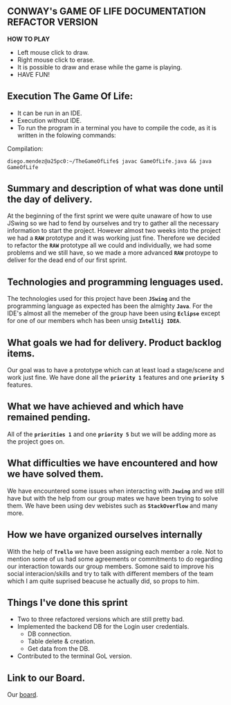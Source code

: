
**CONWAY's GAME OF LIFE DOCUMENTATION REFACTOR VERSION**
--
**HOW TO PLAY**
- Left mouse click to draw.
- Right mouse click to erase.
- It is possible to draw and erase while the game is playing.
- HAVE FUN!

**Execution The Game Of Life:**
--

- It can be run in an IDE.
- Execution without IDE.
- To run the program in a terminal you have to compile the code, as it is written in the folowing commands:


Compilation:

```
diego.mendez@a25pc0:~/TheGameOfLife$ javac GameOfLife.java && java GameOfLife
```

**Summary and description of what was done until the day of delivery.**
--

At the beginning of the first sprint we were quite unaware of how to use JSwing so we had to fend by ourselves and try to gather all the necessary information to start the project. However almost two weeks into the project we had a **``RAW``** prototype and it was working just fine. Therefore we decided to refactor the **``RAW``** prototype all we could and individually, we had some problems and we still have, so we made a more advanced **``RAW``** protoype to deliver for the dead end of our first sprint.


**Technologies and programming lenguages used.**
--
The technologies used for this project have been **``JSwing``** and the programming language as expected has been the almighty **``Java``**. For the IDE's almost all the memeber of the group have been using **``Eclipse``** except for one of our members whch has been unsig **``Intellij IDEA``**.

**What goals we had for delivery. Product backlog items.**
--

Our goal was to have a prototype which can at least load a stage/scene and work just fine. We have done all the **``priority 1``** features and one **``priority 5``** features.

**What we have achieved and which have remained pending.**
--

All of the **``priorities 1``** and one **``priority 5``** but we will be adding more as the project goes on.

**What difficulties we have encountered and how we have solved them.**
--

We have encountered some issues when interacting with **``Jswing``** and we still have but with the help from our group mates we have been trying to solve them. We have been using dev webistes such as **``StackOverflow``** and many more. 


**How we have organized ourselves internally**
--

With the help of **``Trello``** we have been assigning each member a role. Not to mention some of us had some agreements or commitments to do regarding our interaction towards our group members. Somone said to improve his social interacion/skills and try to talk with different members of the team which I am quite suprised beacuse he actually did, so props to him.

**Things I've done this sprint**
--

* Two to three refactored versions which are still pretty bad.
* Implemented the backend DB for the Login user credentials.
    - DB connection.
    - Table delete & creation.
    - Get data from the DB.
* Contributed to the terminal GoL version.      

**Link to our Board.**
--

Our [board](https://trello.com/b/teyv0eQl/the-game-of-life).
